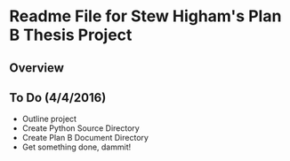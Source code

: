 # Readme File for Stew Higham's Plan B Thesis Project

## Overview


## To Do (4/4/2016)

* Outline project
* Create Python Source Directory
* Create Plan B Document Directory
* Get something done, dammit!
